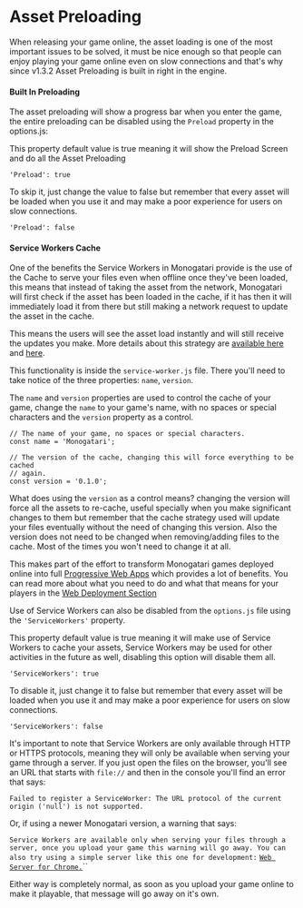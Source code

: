 # Asset Preloading

When releasing your game online, the asset loading is one of the most important issues to be solved, it must be nice enough so that people can enjoy playing your game online even on slow connections and that's why since v1.3.2 Asset Preloading is built in right in the engine.

#### Built In Preloading

The asset preloading will show a progress bar when you enter the game, the entire preloading can be disabled using the `Preload` property in the options.js:

This property default value is true meaning it will show the Preload Screen and do all the Asset Preloading

```
'Preload': true
```

To skip it, just change the value to false but remember that every asset will be loaded when you use it and may make a poor experience for users on slow connections.

```
'Preload': false
```

#### Service Workers Cache

One of the benefits the Service Workers in Monogatari provide is the use of the Cache to serve your files even when offline once they've been loaded, this means that instead of taking the asset from the network, Monogatari will first check if the asset has been loaded in the cache, if it has then it will immediately load it from there but still making a network request to update the asset in the cache.

This means the users will see the asset load instantly and will still receive the updates you make. More details about this strategy are [available here](https://serviceworke.rs/strategy-cache-and-update_service-worker_doc.html) and [here](https://css-tricks.com/serviceworker-for-offline/).

This functionality is inside the `service-worker.js` file. There you'll need to take notice of the three properties: `name`, `version`.

The `name` and `version` properties are used to control the cache of your game, change the `name` to your game's name, with no spaces or special characters and the `version` property as a control.

```
// The name of your game, no spaces or special characters.
const name = 'Monogatari';

// The version of the cache, changing this will force everything to be cached
// again.
const version = '0.1.0';
```

What does using the `version` as a control means? changing the version will force all the assets to re-cache, useful specially when you make significant changes to them but remember that the cache strategy used will update your files eventually without the need of changing this version. Also the version does not need to be changed when removing/adding files to the cache. Most of the times you won't need to change it at all.

This makes part of the effort to transform Monogatari games deployed online into full [Progressive Web Apps](https://en.wikipedia.org/wiki/Progressive_web_app) which provides a lot of benefits. You can read more about what you need to do and what that means for your players in the [Web Deployment Section](https://monogatari.io/documentation/release/web/)

Use of Service Workers can also be disabled from the `options.js` file using the `'ServiceWorkers'` property.

This property default value is true meaning it will make use of Service Workers to cache your assets, Service Workers may be used for other activities in the future as well, disabling this option will disable them all.

```
'ServiceWorkers': true
```

To disable it, just change it to false but remember that every asset will be loaded when you use it and may make a poor experience for users on slow connections.

```
'ServiceWorkers': false
```

It's important to note that Service Workers are only available through HTTP or HTTPS protocols, meaning they will only be available when serving your game through a server. If you just open the files on the browser, you'll see an URL that starts with `file://` and then in the console you'll find an error that says:

`Failed to register a ServiceWorker: The URL protocol of the current origin ('null') is not supported.`

Or, if using a newer Monogatari version, a warning that says:

`Service Workers are available only when serving your files through a server, once you upload your game this warning will go away. You can also try using a simple server like this one for development:` [`Web Server for Chrome.`](https://chrome.google.com/webstore/detail/web-server-for-chrome/ofhbbkphhbklhfoeikjpcbhemlocgigb/)\`\`

Either way is completely normal, as soon as you upload your game online to make it playable, that message will go away on it's own.


